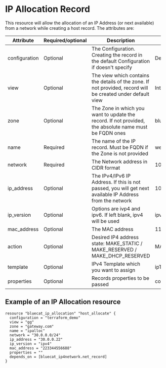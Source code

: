 # IP Allocation Record
This resource will allow the allocation of an IP Address (or next available) from a network while creating a host record. The attributes are:

| Attribute     | Required/optional | Description                                                                                                 | Example                    |
|---------------| --- |-------------------------------------------------------------------------------------------------------------|----------------------------|
| configuration | Optional | The Configuration. Creating the record in the default Configuration if doesn't specify                      | Demo                       |
| view          | Optional | The view which contains the details of the zone. If not provided, record will be created under default view | Internal                   |
| zone          | Optional | The Zone in which you want to update the record. If not provided, the absolute name must be FQDN ones       | bluecatnetworks.com        |
| name          | Required | The name of the IP record. Must be FQDN if the Zone is not provided                                         | webapp.bluecatnetworks.com |
| network       | Required | The Network address in CIDR format                                                                          | 10.0.0.0/24                |
| ip_address    | Optional | The IPv4/IPv6 IP Address. If this is not passed, you will get next available IP Address from the network    | 10.0.0.12                  |
| ip_version    | Optional | Options are ivp4 and ipv6. If left blank, ipv4 will be used                                                  | ipv4                       |
| mac_address   | Optional | The MAC address                                                                                             | 11:22:33:44:55:66          |
| action        | Optional | Desired IP4 address state: MAKE_STATIC / MAKE_RESERVED / MAKE_DHCP_RESERVED                                 | MAKE_STATIC                |
| template      | Optional | IPv4 Template which you want to assign                                                                      | ipTemplateIPv4             |
| properties    | Optional | Records properties to be passed                                                                             | comment=My comments        |

## Example of an IP Allocation resource

    resource "bluecat_ip_allocation" "host_allocate" {
      configuration = "terraform_demo"
      view = "gg"
      zone = "gateway.com"
      name = "ipalloc"
      network = "30.0.0.0/24"
      ip_address = "30.0.0.22"
      ip_version = "ipv4"
      mac_address = "223344556688"
      properties = ""
      depends_on = [bluecat_ip4network.net_record]
    }
